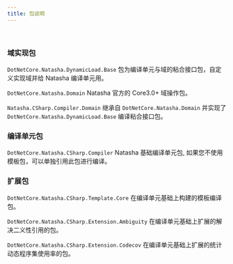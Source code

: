 ```yaml
---
title: 包说明
---
```


<br/>

### 域实现包

`DotNetCore.Natasha.DynamicLoad.Base` 包为编译单元与域的粘合接口包，自定义实现域并给 Natasha 编译单元用。

`DotNetCore.Natasha.Domain` Natasha 官方的 Core3.0+ 域操作包。

`Natasha.CSharp.Compiler.Domain` 继承自 `DotNetCore.Natasha.Domain` 并实现了 `DotNetCore.Natasha.DynamicLoad.Base` 编译粘合接口包。

### 编译单元包

`DotNetCore.Natasha.CSharp.Compiler` Natasha 基础编译单元包, 如果您不使用模板包，可以单独引用此包进行编译。

### 扩展包

`DotNetCore.Natasha.CSharp.Template.Core` 在编译单元基础上构建的模板编译包。

`DotNetCore.Natasha.CSharp.Extension.Ambiguity` 在编译单元基础上扩展的解决二义性引用的包。

`DotNetCore.Natasha.CSharp.Extension.Codecov` 在编译单元基础上扩展的统计动态程序集使用率的包。
